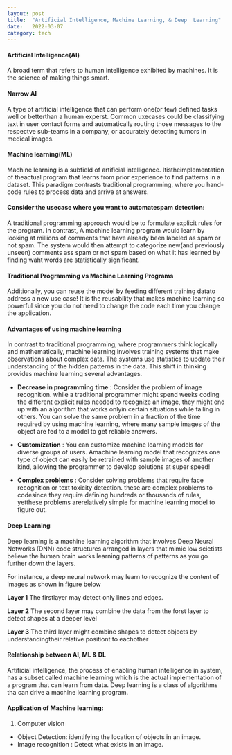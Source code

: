 ```yaml
---
layout: post
title:  "Artificial Intelligence, Machine Learning, & Deep  Learning"
date:   2022-03-07 
category: tech
---
```


#### Artificial Intelligence(AI)
A broad term that refers to human intelligence exhibited by machines. It is the science of making things smart.

#### Narrow AI
A type of artificial intelligence that can perform one(or few) defined tasks well or betterthan a human experst. Common uxecases could be classifying text in user contact forms and automatically routing those messages to the respectve sub-teams in a company, or accurately detecting tumors in medical images.


#### Machine learning(ML)
Machine learning is a subfield of artificial intelligence. Itistheimplementation of theactual program that learns from prior experience to find patterns in a dataset. This paradigm contrasts traditional programming, where you hand-code rules to process data and arrive at answers.

#### Consider the usecase where you want to automatespam detection:
 A traditional programming approach would be to formulate explicit rules for the program. In contrast, A machine learning program would learn by looking at millions of comments that have already been labeled as spam or not spam. The system would then attempt to categorize new(and previously unseen) comments ass spam or not spam based on what it has learned by finding waht words are statistically significant.



#### Traditional Programming vs Machine Learning Programs
Additionally, you can reuse the model by feeding different training datato address a new use case! It is the reusability that makes machine learning so powerful since you do not need to change the code each time you change the application.



#### Advantages of using machine learning
In contrast to traditional programming, where programmers think logically and mathematically, machine learning involves training systems that make observations about complex data. The systems use statistics to update their understanding of the hidden patterns in the data. This shift in thinking provides machine learning several advantages.

- **Decrease in programming time** : Consider the problem of image recognition. while a traditional programmer might spend weeks coding the different explicit rules needed to recognize an image, they might end up with an algorithm that works onlyin certain situations while failing in others. You can solve the same problem in a fraction of the time required by using machine learning, where many sample images of the object are fed to a model to get reliable answers.


- **Customization** : You can customize machine learning models for diverse groups of users. Amachine learning model that recognizes one type of object can easily be retrained with sample images of another kind, allowing the programmer to develop solutions at super speed!

- **Complex problems** : Consider solving problems that require face recognition or text toxicity detection. these are complex problems to codesince they require defining hundreds or thousands of rules, yetthese problems arerelatively simple for machine learning model to figure out.



#### Deep Learning
Deep learning is a machine learning algorithm that involves Deep Neural Networks (DNN) code structures arranged in layers that mimic low scietists believe the human brain works learning patterns of patterns as you go further down the layers.

For instance, a deep neural network may learn to recognize the content of images as shown in figure below














**Layer 1** The firstlayer may detect only lines and edges.

**Layer 2** The second layer may combine the data from the forst layer to detect shapes at a deeper level

**Layer 3**
 The third layer might combine shapes to detect objects by understandingtheir relative positiont to eachother

#### Relationship between AI, ML & DL

 Artificial intelligence, the process of enabling human intelligence in system, has a subset called machine learning which is the actual implementation of a program that can learn from data. Deep learning is a class of algorithms tha can drive a machine learning program.

#### Application of Machine learning:
1. Computer vision 
- Object Detection: identifying the location of objects in an image.
- Image recognition : Detect what exists in an image.